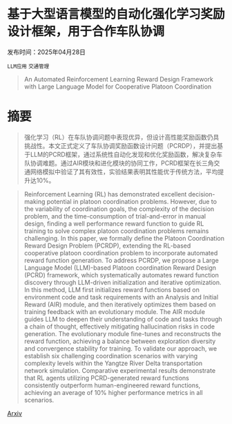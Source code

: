 # 基于大型语言模型的自动化强化学习奖励设计框架，用于合作车队协调

发布时间：2025年04月28日

`LLM应用` `交通管理`

> An Automated Reinforcement Learning Reward Design Framework with Large Language Model for Cooperative Platoon Coordination

# 摘要

> 强化学习（RL）在车队协调问题中表现优异，但设计高性能奖励函数仍具挑战性。本文正式定义了车队协调奖励函数设计问题（PCRDP），并提出基于LLM的PCRD框架，通过系统性自动化发现和优化奖励函数，解决复杂车队协调难题。通过AIR模块和进化模块的协同工作，PCRD框架在长三角交通网络模拟中验证了其有效性，实验结果表明其性能优于传统方法，平均提升达10%。

> Reinforcement Learning (RL) has demonstrated excellent decision-making potential in platoon coordination problems. However, due to the variability of coordination goals, the complexity of the decision problem, and the time-consumption of trial-and-error in manual design, finding a well performance reward function to guide RL training to solve complex platoon coordination problems remains challenging. In this paper, we formally define the Platoon Coordination Reward Design Problem (PCRDP), extending the RL-based cooperative platoon coordination problem to incorporate automated reward function generation. To address PCRDP, we propose a Large Language Model (LLM)-based Platoon coordination Reward Design (PCRD) framework, which systematically automates reward function discovery through LLM-driven initialization and iterative optimization. In this method, LLM first initializes reward functions based on environment code and task requirements with an Analysis and Initial Reward (AIR) module, and then iteratively optimizes them based on training feedback with an evolutionary module. The AIR module guides LLM to deepen their understanding of code and tasks through a chain of thought, effectively mitigating hallucination risks in code generation. The evolutionary module fine-tunes and reconstructs the reward function, achieving a balance between exploration diversity and convergence stability for training. To validate our approach, we establish six challenging coordination scenarios with varying complexity levels within the Yangtze River Delta transportation network simulation. Comparative experimental results demonstrate that RL agents utilizing PCRD-generated reward functions consistently outperform human-engineered reward functions, achieving an average of 10\% higher performance metrics in all scenarios.

[Arxiv](https://arxiv.org/abs/2504.19480)